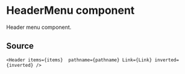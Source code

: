 # HeaderMenu component

Header menu component.

## Source

    <Header items={items}  pathname={pathname} Link={Link} inverted={inverted} />

